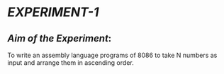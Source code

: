 # *_EXPERIMENT-1_*
## _Aim of the Experiment_:<br/>
To write an assembly language programs of 8086 to take N numbers as input and 
arrange them in ascending order.
